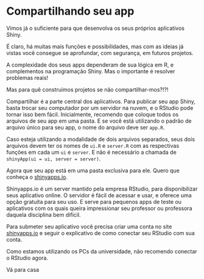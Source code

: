 # Compartilhando seu app

Vimos já o suficiente para que desenvolva os seus próprios aplicativos Shiny.

É claro, há muitas mais funções e possibilidades, mas com as ideias já vistas você consegue se aprofundar, com segurança, em futuros projetos.

A complexidade dos seus apps dependeram de sua lógica em R, e complementos na programação Shiny. Mas o importante é resolver problemas reais!

Mas para quê construímos projetos se não compartilhar-mos?!?!

Compartilhar é a parte central dos aplicativos. Para publicar seu app Shiny, basta trocar seu computador por um servidor na nuvem, e o RStudio pode tornar isso bem fácil. Inicialmente, recomendo que coloque todos os arquivos de seu app em uma pasta. E se você está utilizando o padrão de arquivo único para seu app, o nome do arquivo deve ser `app.R`.

Caso esteja utilizando a modalidade de dois arquivos separados, seus dois arquivos devem ter os nomes de `ui.R` e `server.R` com as respectivas funções em cada um `ui` e `server`. E não é necessário a chamada de `shinyApp(ui = ui, server = server)`.

Agora que seu app está em uma pasta exclusiva para ele. Quero que conheça o [shinyapps.io](shinyapps.io).

Shinyapps.io é um server mantido pela empresa RStudio, para disponibilizar seus aplicativo online. O servidor é fácil de acessar e usar, e oferece uma opção gratuíta para seu uso. E serve para pequenos apps de teste ou aplicativos com os quais queira impressionar seu professor ou professora daquela disciplina bem difícil.

Para submeter seu aplicativo você precisa criar uma conta no site [shinyapps.io](shinyapps.io) e seguir o explicativo de como conectar seu RStudio com sua conta.

Como estamos utilizando os PCs da universidade, não recomendo conectar o RStudio agora.

Vá para casa